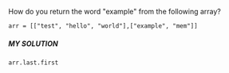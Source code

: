 How do you return the word "example" from the following array?
```
arr = [["test", "hello", "world"],["example", "mem"]]
```
##### MY SOLUTION
```arr.last.first```